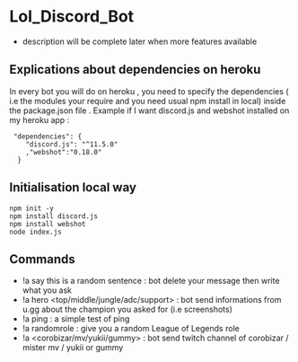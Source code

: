 # Lol_Discord_Bot
* description will be complete later when more features available
## Explications about dependencies on heroku
In every bot you will do on heroku , you need to specify the dependencies ( i.e the modules your require and you need usual npm install in local) inside the package.json file .
Example if I want discord.js and webshot installed on my heroku app :
```
 "dependencies": {
    "discord.js": "^11.5.0"
    ,"webshot":"0.18.0"
  }
```
## Initialisation local way
```
npm init -y
npm install discord.js
npm install webshot
node index.js
```
## Commands
 * !a say this is a random sentence :  bot delete your message then write what you ask 
 * !a hero <champion> <top/middle/jungle/adc/support> : bot send informations from u.gg about the champion you asked for (i.e screenshots) 
 * !a ping : a simple test of ping
 * !a randomrole : give you a random League of Legends role
 * !a <corobizar/mv/yukii/gummy> : bot send twitch channel of corobizar / mister mv / yukii or gummy
